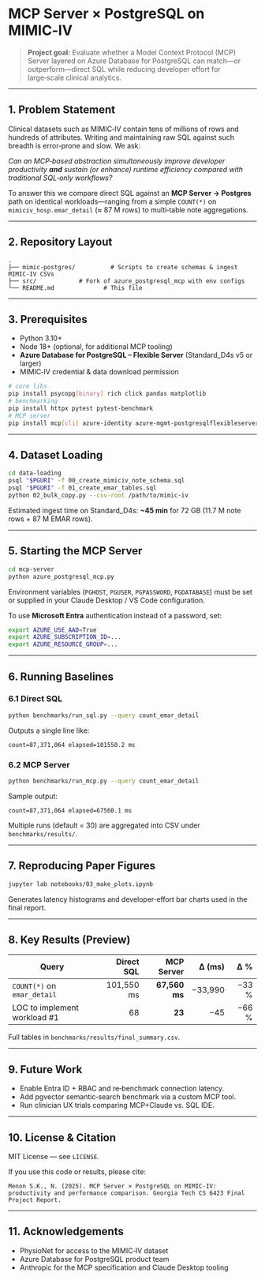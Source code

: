 # MCP Server × PostgreSQL on MIMIC‑IV

> **Project goal:** Evaluate whether a Model Context Protocol (MCP) Server layered on Azure Database for PostgreSQL can match—or outperform—direct SQL while reducing developer effort for large‑scale clinical analytics.

---

## 1. Problem Statement

Clinical datasets such as MIMIC‑IV contain tens of millions of rows and hundreds of attributes. Writing and maintaining raw SQL against such breadth is error‑prone and slow. We ask:

_Can an MCP‑based abstraction simultaneously improve developer productivity **and** sustain (or enhance) runtime efficiency compared with traditional SQL‑only workflows?_

To answer this we compare direct SQL against an **MCP Server → Postgres** path on identical workloads—ranging from a simple `COUNT(*)` on `mimiciv_hosp.emar_detail` (≈ 87 M rows) to multi‑table note aggregations.

---

## 2. Repository Layout

```
.
├── mimic-postgres/          # Scripts to create schemas & ingest MIMIC‑IV CSVs
├── src/            # Fork of azure_postgresql_mcp with env configs
└── README.md              # This file
```

---

## 3. Prerequisites

- Python 3.10+
- Node 18+ (optional, for additional MCP tooling)
- **Azure Database for PostgreSQL – Flexible Server** (Standard_D4s v5 or larger)
- MIMIC‑IV credential & data download permission

```bash
# core libs
pip install psycopg[binary] rich click pandas matplotlib
# benchmarking
pip install httpx pytest pytest‑benchmark
# MCP server
pip install mcp[cli] azure-identity azure-mgmt-postgresqlflexibleservers
```

---

## 4. Dataset Loading

```bash
cd data-loading
psql "$PGURI" -f 00_create_mimiciv_note_schema.sql
psql "$PGURI" -f 01_create_emar_tables.sql
python 02_bulk_copy.py --csv-root /path/to/mimic-iv
```

Estimated ingest time on Standard_D4s: **~45 min** for 72 GB (11.7 M note rows + 87 M EMAR rows).

---

## 5. Starting the MCP Server

```bash
cd mcp-server
python azure_postgresql_mcp.py
```

Environment variables (`PGHOST`, `PGUSER`, `PGPASSWORD`, `PGDATABASE`) must be set or supplied in your Claude Desktop / VS Code configuration.

To use **Microsoft Entra** authentication instead of a password, set:

```bash
export AZURE_USE_AAD=True
export AZURE_SUBSCRIPTION_ID=...
export AZURE_RESOURCE_GROUP=...
```

---

## 6. Running Baselines

### 6.1 Direct SQL

```bash
python benchmarks/run_sql.py --query count_emar_detail
```

Outputs a single line like:

```
count=87,371,064 elapsed=101550.2 ms
```

### 6.2 MCP Server

```bash
python benchmarks/run_mcp.py --query count_emar_detail
```

Sample output:

```
count=87,371,064 elapsed=67560.1 ms
```

Multiple runs (default = 30) are aggregated into CSV under `benchmarks/results/`.

---

## 7. Reproducing Paper Figures

```bash
jupyter lab notebooks/03_make_plots.ipynb
```

Generates latency histograms and developer‑effort bar charts used in the final report.

---

## 8. Key Results (Preview)

| Query                        | Direct SQL |    MCP Server |  Δ (ms) |   Δ % |
| ---------------------------- | ---------: | ------------: | ------: | ----: |
| `COUNT(*)` on `emar_detail`  | 101,550 ms | **67,560 ms** | −33,990 | −33 % |
| LOC to implement workload #1 |         68 |        **23** |     −45 | −66 % |

Full tables in `benchmarks/results/final_summary.csv`.

---

## 9. Future Work

- Enable Entra ID + RBAC and re‑benchmark connection latency.
- Add pgvector semantic‑search benchmark via a custom MCP tool.
- Run clinician UX trials comparing MCP+Claude vs. SQL IDE.

---

## 10. License & Citation

MIT License — see `LICENSE`.

If you use this code or results, please cite:

```
Menon S.K., N. (2025). MCP Server × PostgreSQL on MIMIC‑IV: productivity and performance comparison. Georgia Tech CS 6423 Final Project Report.
```

---

## 11. Acknowledgements

- PhysioNet for access to the MIMIC‑IV dataset
- Azure Database for PostgreSQL product team
- Anthropic for the MCP specification and Claude Desktop tooling
